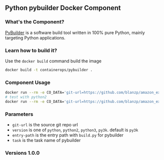 ## Python pybuilder Docker Component

### What's the Component?
[PyBuilder](https://github.com/pybuilder/pybuilder) is a software build tool written in 100% pure Python, mainly targeting Python applications.

### Learn how to build it?
Use the `docker build` command build the image
```bash
docker build -t containerops/pybuilder .
```

### Component Usage
```bash
docker run --rm -e CO_DATA='git-url=https://github.com/blanzp/amazon_examples.git entry-path=. task=run_unit_tests' containerops/pybuilder
# test with python2
docker run --rm -e CO_DATA='git-url=https://github.com/blanzp/amazon_examples.git entry-path=. task=run_unit_tests version=python' containerops/pybuilder
```

### Parameters
- `git-url` is the source git repo url
- `version` is one of `python`, `python2`, `python3`, `py3k`.  default is `py3k`
- `entry-path` is the entry path with `build.py` for pybuilder
- `task` is the task name of pybuilder

### Versions 1.0.0
